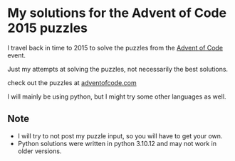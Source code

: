 # My solutions for the Advent of Code 2015 puzzles

I travel back in time to 2015 to solve the puzzles from the [Advent of Code](https://adventofcode.com/2015) event.

Just my attempts at solving the puzzles, not necessarily the best solutions.

check out the puzzles at [adventofcode.com](https://adventofcode.com/2015)

I will mainly be using python, but I might try some other languages as well.

## **Note**

- I will try to not post my puzzle input, so you will have to get your own.
- Python solutions were written in python 3.10.12 and may not work in older versions.
